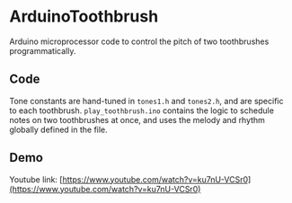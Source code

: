 # ArduinoToothbrush
Arduino microprocessor code to control the pitch of two toothbrushes programmatically. 

## Code
Tone constants are hand-tuned in `tones1.h` and `tones2.h`, and are specific to each toothbrush. `play_toothbrush.ino` contains the logic to schedule notes on two toothbrushes at once, and uses the melody and rhythm globally defined in the file.

## Demo
Youtube link: [https://www.youtube.com/watch?v=ku7nU-VCSr0](https://www.youtube.com/watch?v=ku7nU-VCSr0)

